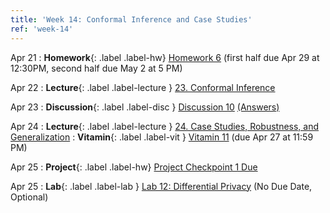 ```yaml
---
title: 'Week 14: Conformal Inference and Case Studies'
ref: 'week-14'
---
```


Apr 21
: **Homework**{: .label .label-hw} [Homework 6](https://data102.datahub.berkeley.edu/hub/user-redirect/git-pull?repo=https%3A%2F%2Fgithub.com%2Fds-102%2Fsp25-materials&urlpath=lab%2Ftree%2Fsp25-materials%2Fhomework%2Fhw06&branch=main) (first half due Apr 29 at 12:30PM, second half due May 2 at 5 PM)

Apr 22
: **Lecture**{: .label .label-lecture } [23. Conformal Inference](lecture/lec23)

Apr 23
: **Discussion**{: .label .label-disc } [Discussion 10](https://drive.google.com/file/d/1wRHcHIUiJh1PvWx6RDnMez-JZS9FVx2X/view?usp=sharing) [(Answers)](https://drive.google.com/file/d/1BTIwRMslQMXLRw7Etcs6e34rQlnq4p99/view?usp=sharing)

Apr 24
: **Lecture**{: .label .label-lecture } [24. Case Studies, Robustness, and Generalization](lecture/lec24)
: **Vitamin**{: .label .label-vit } [Vitamin 11](https://www.gradescope.com/courses/959999/assignments/6127620) (due Apr 27 at 11:59 PM)

Apr 25
: **Project**{: .label .label-hw} [Project Checkpoint 1 Due](https://www.gradescope.com/courses/959999/assignments/6120979)

Apr 25
: **Lab**{: .label .label-lab } [Lab 12: Differential Privacy](https://data102.datahub.berkeley.edu/hub/user-redirect/git-pull?repo=https%3A%2F%2Fgithub.com%2Fds-102%2Fsp25-materials&urlpath=lab%2Ftree%2Fsp25-materials%2Flab%2Flab12%2Flab12.ipynb&branch=main) (No Due Date, Optional)
